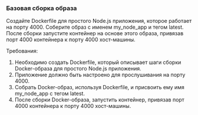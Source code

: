 
### Базовая сборка образа

Создайте Dockerfile для простого Node.js приложения, которое работает на порту 4000. Соберите образ с именем my_node_app и тегом latest. После сборки запустите контейнер на основе этого образа, привязав порт 4000 контейнера к порту 4000 хост-машины.

Требования:
1. Необходимо создать Dockerfile, который описывает шаги сборки Docker-образа для простого Node.js приложения. 
2. Приложение должно быть настроено для прослушивания на порту 4000. 
3. Собрать Docker-образ, используя Dockerfile, и присвоить ему имя my_node_app с тегом latest. 
4. После сборки Docker-образа, запустить контейнер, привязав порт 4000 контейнера к порту 4000 хост-машины.